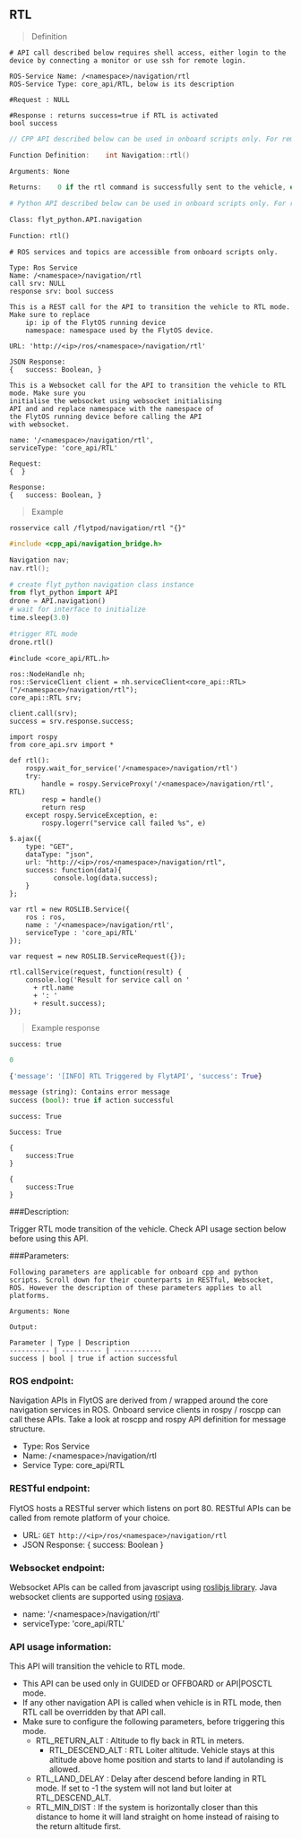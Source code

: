 ## RTL


> Definition

```shell
# API call described below requires shell access, either login to the device by connecting a monitor or use ssh for remote login.

ROS-Service Name: /<namespace>/navigation/rtl
ROS-Service Type: core_api/RTL, below is its description

#Request : NULL

#Response : returns success=true if RTL is activated
bool success
```

```cpp
// CPP API described below can be used in onboard scripts only. For remote scripts you can use http client libraries to call FlytOS REST endpoints from cpp.

Function Definition:    int Navigation::rtl()

Arguments: None

Returns:    0 if the rtl command is successfully sent to the vehicle, else returns 1.
```

```python
# Python API described below can be used in onboard scripts only. For remote scripts you can use http client libraries to call FlytOS REST endpoints from python.

Class: flyt_python.API.navigation

Function: rtl()
```

```python--ros
# ROS services and topics are accessible from onboard scripts only.

Type: Ros Service
Name: /<namespace>/navigation/rtl
call srv: NULL
response srv: bool success
```

```javascript--REST
This is a REST call for the API to transition the vehicle to RTL mode. Make sure to replace 
    ip: ip of the FlytOS running device
    namespace: namespace used by the FlytOS device.

URL: 'http://<ip>/ros/<namespace>/navigation/rtl'

JSON Response:
{   success: Boolean, }
```

```javascript--Websocket
This is a Websocket call for the API to transition the vehicle to RTL mode. Make sure you 
initialise the websocket using websocket initialising 
API and and replace namespace with the namespace of 
the FlytOS running device before calling the API 
with websocket.

name: '/<namespace>/navigation/rtl',
serviceType: 'core_api/RTL'

Request:
{  }

Response:
{   success: Boolean, }
```


> Example

```shell
rosservice call /flytpod/navigation/rtl "{}" 
```

```cpp
#include <cpp_api/navigation_bridge.h>

Navigation nav;
nav.rtl();
```

```python
# create flyt_python navigation class instance
from flyt_python import API
drone = API.navigation()
# wait for interface to initialize
time.sleep(3.0)

#trigger RTL mode 
drone.rtl() 
```

```cpp--ros
#include <core_api/RTL.h>

ros::NodeHandle nh;
ros::ServiceClient client = nh.serviceClient<core_api::RTL>("/<namespace>/navigation/rtl");
core_api::RTL srv;

client.call(srv);
success = srv.response.success;
```

```python--ros
import rospy
from core_api.srv import *

def rtl():
    rospy.wait_for_service('/<namespace>/navigation/rtl')
    try:
        handle = rospy.ServiceProxy('/<namespace>/navigation/rtl', RTL)
        resp = handle()
        return resp
    except rospy.ServiceException, e:
        rospy.logerr("service call failed %s", e)
```

```javascript--REST
$.ajax({
    type: "GET",
    dataType: "json",
    url: "http://<ip>/ros/<namespace>/navigation/rtl",  
    success: function(data){
           console.log(data.success);
    }
};
```

```javascript--Websocket
var rtl = new ROSLIB.Service({
    ros : ros,
    name : '/<namespace>/navigation/rtl',
    serviceType : 'core_api/RTL'
});

var request = new ROSLIB.ServiceRequest({});

rtl.callService(request, function(result) {
    console.log('Result for service call on '
      + rtl.name
      + ': '
      + result.success);
});
```


> Example response

```shell
success: true
```

```cpp
0
```

```python
{'message': '[INFO] RTL Triggered by FlytAPI', 'success': True}

message (string): Contains error message
success (bool): true if action successful
```

```cpp--ros
success: True
```

```python--ros
Success: True
```

```javascript--REST
{
    success:True
}
```

```javascript--Websocket
{
    success:True
}
```





###Description:

Trigger RTL mode transition of the vehicle. Check API usage section below before using this API.

###Parameters:
    
    Following parameters are applicable for onboard cpp and python scripts. Scroll down for their counterparts in RESTful, Websocket, ROS. However the description of these parameters applies to all platforms. 
    
    Arguments: None
    
    Output:
    
    Parameter | Type | Description
    ---------- | ---------- | ------------
    success | bool | true if action successful

### ROS endpoint:
Navigation APIs in FlytOS are derived from / wrapped around the core navigation services in ROS. Onboard service clients in rospy / roscpp can call these APIs. Take a look at roscpp and rospy API definition for message structure. 

* Type: Ros Service</br> 
* Name: /\<namespace\>/navigation/rtl</br>
* Service Type: core_api/RTL

### RESTful endpoint:
FlytOS hosts a RESTful server which listens on port 80. RESTful APIs can be called from remote platform of your choice.

* URL: ``GET http://<ip>/ros/<namespace>/navigation/rtl``
* JSON Response:
{
    success: Boolean
}


### Websocket endpoint:
Websocket APIs can be called from javascript using [roslibjs library](https://github.com/RobotWebTools/roslibjs).
Java websocket clients are supported using [rosjava](http://wiki.ros.org/rosjava).

* name: '/\<namespace\>/navigation/rtl'</br>
* serviceType: 'core_api/RTL'


### API usage information:

This API will transition the vehicle to RTL mode.

* This API can be used only in GUIDED or OFFBOARD or API|POSCTL mode.
* If any other navigation API is called when vehicle is in RTL mode, then RTL call be overridden by that API call.
* Make sure to configure the following parameters, before triggering this mode.
  * RTL_RETURN_ALT : Altitude to fly back in RTL in meters.
	* RTL_DESCEND_ALT : RTL Loiter altitude. Vehicle stays at this altitude above home position and starts to land if autolanding is allowed.
  * RTL_LAND_DELAY : Delay after descend before landing in RTL mode. If set to -1 the system will not land but loiter at RTL_DESCEND_ALT. 
  * RTL_MIN_DIST : If the system is horizontally closer than this distance to home it will land straight on home instead of raising to the return altitude first. 

